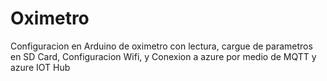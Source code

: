 # Oximetro
Configuracion en Arduino de oximetro con lectura, cargue de parametros en SD Card, Configuracion Wifi, y Conexion a azure por medio de MQTT y azure IOT Hub
